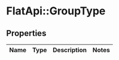 # FlatApi::GroupType

## Properties
Name | Type | Description | Notes
------------ | ------------- | ------------- | -------------


